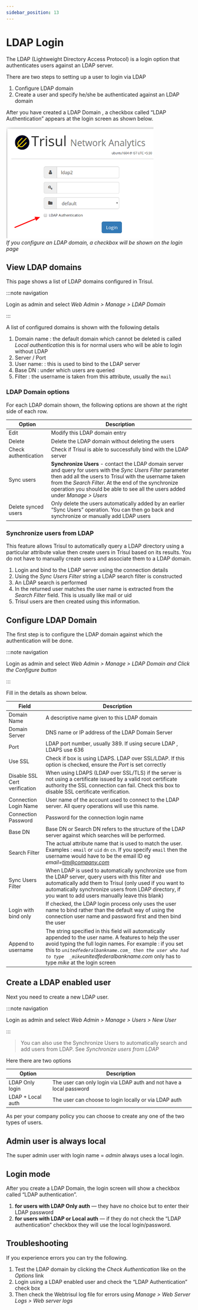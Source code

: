 ```yaml
---
sidebar_position: 13
---
```


# LDAP Login

The LDAP (Lightweight Directory Access Protocol) is a login option that
authenticates users against an LDAP server.

There are two steps to setting up a user to login via LDAP

1. Configure LDAP domain
2. Create a user and specify he/she be authenticated against an LDAP
   domain

After you have created a LDAP Domain , a checkbox called “LDAP
Authentication” appears at the login screen as shown below.

![](images/ldaplogin.png)  
*If you configure an LDAP domain, a checkbox will be shown on the login
page*

## View LDAP domains

This page shows a list of LDAP domains configured in Trisul.

:::note navigation

Login as admin and select *Web Admin \> Manage \> LDAP Domain*

:::

A list of configured domains is shown with the following details

1. Domain name : the default domain which cannot be deleted is called
   *Local authentication* this is for normal users who will be able to
   login without LDAP
2. Server / Port
3. User name: : this is used to bind to the LDAP server
4. Base DN : under which users are queried
5. Filter : the username is taken from this attribute, usually the `mail`

### LDAP Domain options

For each LDAP domain shown, the following options are shown at the right
side of each row.

| Option               | Description                                                                                                                                                                                                                                                                                                        |
| -------------------- | ------------------------------------------------------------------------------------------------------------------------------------------------------------------------------------------------------------------------------------------------------------------------------------------------------------------ |
| Edit                 | Modify this LDAP domain entry                                                                                                                                                                                                                                                                                      |
| Delete               | Delete the LDAP domain without deleting the users                                                                                                                                                                                                                                                                  |
| Check authentication | Check if Trisul is able to successfully bind with the LDAP server                                                                                                                                                                                                                                                  |
| Sync users           | **Synchronize Users** - contact the LDAP domain server and query for users with the *Sync Users Filter* parameter then add all the users to Trisul with the username taken from the *Search Filter*. At the end of the synchronize operation you should be able to see all the users added under *Manage \> Users* |
| Delete synced users  | Only delete the users automatically added by an earlier “Sync Users” operation. You can then go back and synchronize or manually add LDAP users                                                                                                                                                                    |

### Synchronize users from LDAP

This feature allows Trisul to automatically query a LDAP directory using
a particular attribute value then create users in Trisul based on its
results. You do not have to manually create users and associate them to
a LDAP domain.

1. Login and bind to the LDAP server using the connection details
2. Using the *Sync Users Filter* string a LDAP search filter is
   constructed
3. An LDAP search is performed
4. In the returned user matches the user name is extracted from the
   *Search Filter* field. This is usually like mail or uid
5. Trisul users are then created using this information.

## Configure LDAP Domain

The first step is to configure the LDAP domain against which the
authentication will be done.

:::note navigation

Login as admin and select *Web Admin \> Manage \> LDAP Domain and Click
the Configure button*

:::

Fill in the details as shown below.

| Field                         | Description                                                                                                                                                                                                                                                                                                               |
| ----------------------------- | ------------------------------------------------------------------------------------------------------------------------------------------------------------------------------------------------------------------------------------------------------------------------------------------------------------------------- |
| Domain Name                   | A descriptive name given to this LDAP domain                                                                                                                                                                                                                                                                              |
| Domain Server                 | DNS name or IP address of the LDAP Domain Server                                                                                                                                                                                                                                                                          |
| Port                          | LDAP port number, usually 389. If using secure LDAP , LDAPS use 636                                                                                                                                                                                                                                                       |
| Use SSL                       | Check if box is using LDAPS. LDAP over SSL/LDAP. If this option is checked, ensure the *Port* is set correctly                                                                                                                                                                                                            |
| Disable SSL Cert verification | When using LDAPS (LDAP over SSL/TLS) if the server is not using a certificate issued by a valid root certificate authority the SSL connection can fail. Check this box to disable SSL certificate verification.                                                                                                           |
| Connection Login Name         | User name of the account used to connect to the LDAP server. All query operations will use this name.                                                                                                                                                                                                                     |
| Connection Password           | Password for the connection login name                                                                                                                                                                                                                                                                                    |
| Base DN                       | Base DN or Search DN refers to the structure of the LDAP server against which searches will be performed.                                                                                                                                                                                                                 |
| Search Filter                 | The actual attribute name that is used to match the user. Examples : `email` or `uid` `dn` `cn`. If you specify `email` then the username would have to be the email ID eg *email=tim@company.com*                                                                                                                        |
| Sync Users Filter             | When LDAP is used to automatically synchronize use from the LDAP server, query users with this filter and automatically add them to Trisul (only used if you want to automatically synchronize users from LDAP directory, if you want to add users manually leave this blank)                                             |
| Login with bind only          | If checked, the LDAP login process only uses the user name to bind rather than the default way of using the connection user name and password first and then bind the user                                                                                                                                                |
| Append to username            | The string specified in this field will automatically appended to the user name. A features to help the user avoid typing the full login names. For example : if you set this to *`unitedfederalbankname.com_ then the user who had to type  _mike`unitedfederalbankname.com* only has to type *mike* at the login screen |

## Create a LDAP enabled user

Next you need to create a new LDAP user.

:::note navigation

Login as admin and select *Web Admin \> Manage \> Users \> New User*

:::

> You can also use the Synchronize Users to automatically search and add
> users from LDAP. See *Synchronize users from LDAP*

Here there are two options

| Option            | Description                                                         |
| ----------------- | ------------------------------------------------------------------- |
| LDAP Only login   | The user can only login via LDAP auth and not have a local password |
| LDAP + Local auth | The user can choose to login locally or via LDAP auth               |

As per your company policy you can choose to create any one of the two
types of users.

## Admin user is always local

The super admin user with login name = *admin* always uses a local
login.

## Login mode

After you create a LDAP Domain, the login screen will show a checkbox
called “LDAP authentication”.

1. **for users with LDAP Only auth** — they have no choice but to enter
   their LDAP password
2. **for users with LDAP or Local auth** — if they do not check the
   “LDAP authentication” checkbox they will use the local
   login/password.

## Troubleshooting

If you experience errors you can try the following.

1. Test the LDAP domain by clicking the *Check Authentication* like on
   the *Options* link
2. Login using a LDAP enabled user and check the “LDAP Authentication”
   check box
3. Then check the Webtrisul log file for errors using *Manage \> Web
   Server Logs \> Web server logs*
